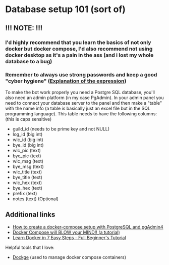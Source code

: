 # Database setup 101 (sort of)

## !!! NOTE: !!!

### I'd highly recommend that you learn the basics of not only docker but docker compose, I'd also recommend not using docker desktop as it's a pain in the ass (and i lost my whole database to a bug)

### Remember to always use strong passwords and keep a good "cyber hygiene" ([Explanation of the expression](https://www.proofpoint.com/us/threat-reference/cyber-hygiene#:~:text=Cyber%20hygiene%2C%20or%20cybersecurity%20hygiene,from%20cyber-attacks%20and%20theft.))

To make the bot work properly you need a Postgre SQL database, you'll also need an admin platform (in my case PgAdmin). In your admin panel you need to connect your database server to the panel and then make a "table" with the name info (a table is basically just an excel file but in the SQL programming language). This table needs to have the following columns: (this is caps sensitive)

- guild_id (needs to be prime key and not NULL)
- log_id (big int)
- wlc_id (big int)
- bye_id (big int)
- wlc_pic (text)
- bye_pic (text)
- wlc_msg (text)
- bye_msg (text)
- wlc_title (text)
- bye_title (text)
- wlc_hex (text)
- bye_hex (text)
- prefix (text)
- notes (text) (Optional)

## Additional links

- [How to create a docker-compose setup with PostgreSQL and pgAdmin4](https://youtu.be/qECVC6t_2mU?si=if9DEovqKu07_V4V)
- [Docker Compose will BLOW your MIND!! (a tutorial)](https://youtu.be/DM65_JyGxCo?si=t2O7dd8gWNboVm3N)
- [Learn Docker in 7 Easy Steps - Full Beginner's Tutorial](https://youtu.be/gAkwW2tuIqE?si=fVkdp3KHfZjrWy6B)

Helpful tools that I love:

- [Dockge](https://github.com/louislam/dockge) (used to manage docker compose containers)
